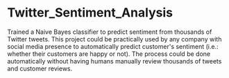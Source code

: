 # Twitter_Sentiment_Analysis
Trained a Naive Bayes classifier to predict sentiment from thousands of Twitter tweets. This project could be practically used by any company with social media presence to automatically predict customer's sentiment (i.e.: whether their customers are happy or not). The process could be done automatically without having humans manually review thousands of tweets and customer reviews.
